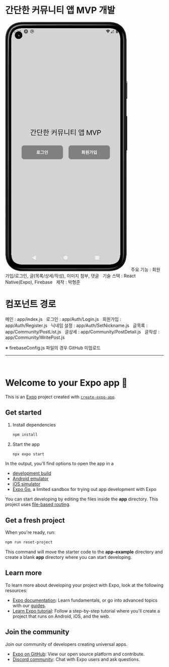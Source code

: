 # 간단한 커뮤니티 앱 MVP 개발
![MainScreen](./assets/images/MainScreen.png) &nbsp;
주요 기능 : 회원가입/로그인, 글(목록/상세/작성), 이미지 첨부, 댓글 &nbsp;
기술 스택 : React Native(Expo), Firebase &nbsp;
제작 : 박형준 

# 컴포넌트 경로
메인 : app/index.js &nbsp;
로그인 : app/Auth/Login.js &nbsp;
회원가입 : app/Auth/Register.js &nbsp;
닉네임 설정 : app/Auth/SetNickname.js &nbsp;
글목록 : app/Community/PostList.js &nbsp;
글상세 : app/Community/PostDetail.js &nbsp;
글작성 : app/Community/WritePost.js &nbsp;

※ firebaseConfig.js 파일의 경우 GitHub 미업로드

_____
&nbsp;
&nbsp;
# Welcome to your Expo app 👋

This is an [Expo](https://expo.dev) project created with [`create-expo-app`](https://www.npmjs.com/package/create-expo-app).

## Get started

1. Install dependencies

   ```bash
   npm install
   ```

2. Start the app

   ```bash
   npx expo start
   ```

In the output, you'll find options to open the app in a

- [development build](https://docs.expo.dev/develop/development-builds/introduction/)
- [Android emulator](https://docs.expo.dev/workflow/android-studio-emulator/)
- [iOS simulator](https://docs.expo.dev/workflow/ios-simulator/)
- [Expo Go](https://expo.dev/go), a limited sandbox for trying out app development with Expo

You can start developing by editing the files inside the **app** directory. This project uses [file-based routing](https://docs.expo.dev/router/introduction).

## Get a fresh project

When you're ready, run:

```bash
npm run reset-project
```

This command will move the starter code to the **app-example** directory and create a blank **app** directory where you can start developing.

## Learn more

To learn more about developing your project with Expo, look at the following resources:

- [Expo documentation](https://docs.expo.dev/): Learn fundamentals, or go into advanced topics with our [guides](https://docs.expo.dev/guides).
- [Learn Expo tutorial](https://docs.expo.dev/tutorial/introduction/): Follow a step-by-step tutorial where you'll create a project that runs on Android, iOS, and the web.

## Join the community

Join our community of developers creating universal apps.

- [Expo on GitHub](https://github.com/expo/expo): View our open source platform and contribute.
- [Discord community](https://chat.expo.dev): Chat with Expo users and ask questions.
